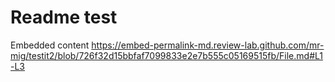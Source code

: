 # Readme test

Embedded content
https://embed-permalink-md.review-lab.github.com/mr-mig/testit2/blob/726f32d15bbfaf7099833e2e7b555c05169515fb/File.md#L1-L3
